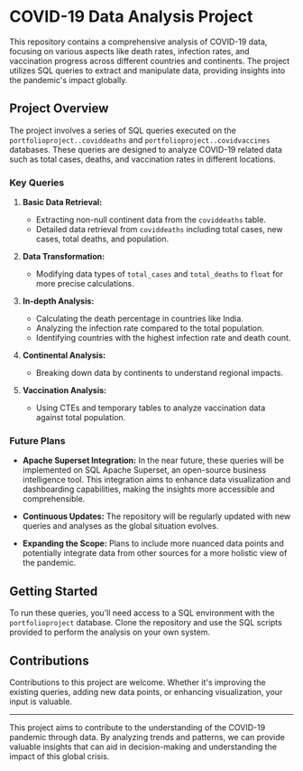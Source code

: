 # COVID-19 Data Analysis Project

This repository contains a comprehensive analysis of COVID-19 data, focusing on various aspects like death rates, infection rates, and vaccination progress across different countries and continents. The project utilizes SQL queries to extract and manipulate data, providing insights into the pandemic's impact globally.

## Project Overview

The project involves a series of SQL queries executed on the `portfolioproject..coviddeaths` and `portfolioproject..covidvaccines` databases. These queries are designed to analyze COVID-19 related data such as total cases, deaths, and vaccination rates in different locations.

### Key Queries

1. **Basic Data Retrieval:** 
   - Extracting non-null continent data from the `coviddeaths` table.
   - Detailed data retrieval from `coviddeaths` including total cases, new cases, total deaths, and population.

2. **Data Transformation:**
   - Modifying data types of `total_cases` and `total_deaths` to `float` for more precise calculations.

3. **In-depth Analysis:**
   - Calculating the death percentage in countries like India.
   - Analyzing the infection rate compared to the total population.
   - Identifying countries with the highest infection rate and death count.

4. **Continental Analysis:**
   - Breaking down data by continents to understand regional impacts.

5. **Vaccination Analysis:**
   - Using CTEs and temporary tables to analyze vaccination data against total population.

### Future Plans

- **Apache Superset Integration:** In the near future, these queries will be implemented on SQL Apache Superset, an open-source business intelligence tool. This integration aims to enhance data visualization and dashboarding capabilities, making the insights more accessible and comprehensible.

- **Continuous Updates:** The repository will be regularly updated with new queries and analyses as the global situation evolves.

- **Expanding the Scope:** Plans to include more nuanced data points and potentially integrate data from other sources for a more holistic view of the pandemic.

## Getting Started

To run these queries, you'll need access to a SQL environment with the `portfolioproject` database. Clone the repository and use the SQL scripts provided to perform the analysis on your own system.

## Contributions

Contributions to this project are welcome. Whether it's improving the existing queries, adding new data points, or enhancing visualization, your input is valuable.



---

This project aims to contribute to the understanding of the COVID-19 pandemic through data. By analyzing trends and patterns, we can provide valuable insights that can aid in decision-making and understanding the impact of this global crisis.

